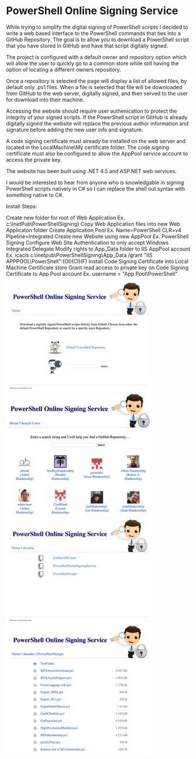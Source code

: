 # PowerShell Online Signing Service

While trying to simplify the digital signing of PowerShell scripts I decided to 
write a web based interface to the PowerShell commands that ties into a GitHub
Repository.  The goal is to allow you to download a PowerShell script that you
have stored in GitHub and have that script digitally signed.

The project is configured with a default owner and repository option which will
allow the user to quickly go to a common store while still having the option
of locating a different owners repository.

Once a repository is selected the page will display a list of allowed files,
by default only .ps1 files.  When a file is selected that file will be downloaded
from GitHub to the web server, digitally signed, and then served to the user for
download into their machine.

Accessing the website should require user authenication to protect the integrity
of your signed scripts.  If the PowerShell script in GitHub is already digitally
signed the website will replace the previous author information and signature
before adding the new user info and signature.

A code signing certificate must already be installed on the web server and
located in the LocalMachine\My certificate folder.  The code signing certificate 
must also be configured to allow the AppPool service account to access the 
private key.

The website has been built using .NET 4.5 and ASP.NET web services.

I would be interested to hear from anyone who is knowledgable in signing
PowerShell scripts natively in C# so I can replace the shell out syntax with
something native to C#.

Install Steps:

Create new folder for root of Web Application 
	Ex. c:\InetPub\PowerShellSigning)
Copy Web Application files into new Web Applicaton folder
Create Application Pool 
	Ex. Name=PowerShell CLR=v4 Pipeline=Integrated
Create new Website using new AppPool
	Ex. PowerShell Signing
Configure Web Site Authentication to only accept Windows Integrated
Delegate Modify rights to App_Data folder to IIS AppPool account 
	Ex. icacls c:\inetpub\PowerShellSigning\App_Data /grant "IIS APPPOOL\PowerShell":(OI)(CI)(F)
Install Code Signing Certificate into Local Machine Certificate store
Grant read access to private key on Code Signing Certificate to App Pool account
	Ex. username = "App Pool\PowerShell"

![Main page](https://raw.githubusercontent.com/dscoduc/PowerShellOnlineSigningService/master/HomePage.PNG)
![User list](https://raw.githubusercontent.com/dscoduc/PowerShellOnlineSigningService/master/UserList.PNG)
![Repository list](https://raw.githubusercontent.com/dscoduc/PowerShellOnlineSigningService/master/RepoView.PNG)
![File list](https://raw.githubusercontent.com/dscoduc/PowerShellOnlineSigningService/master/FileList.PNG)
